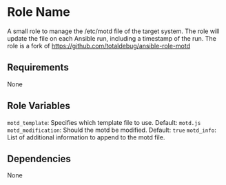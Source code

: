 Role Name
=========

A small role to manage the /etc/motd file of the target system. The role will update the file on each Ansible run, including a timestamp of the run.
The role is a fork of https://github.com/totaldebug/ansible-role-motd

Requirements
------------

None

Role Variables
--------------

`motd_template`: Specifies which template file to use. Default: `motd.js`
`motd_modification`: Should the motd be modified. Default: `true`
`motd_info`: List of additional information to append to the motd file.



Dependencies
------------

None

